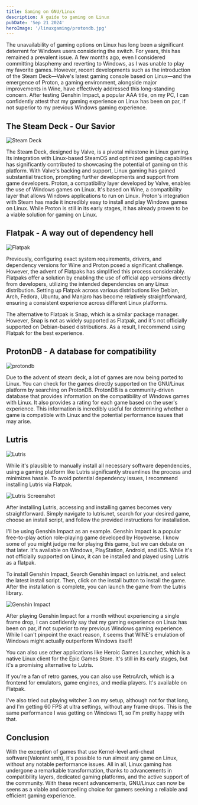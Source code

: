 ```yaml
---
title: Gaming on GNU/Linux
description: A guide to gaming on Linux
pubDate: 'Sep 21 2024'
heroImage: '/linuxgaming/protondb.jpg'
---
```


The unavailability of gaming options on Linux has long been a significant deterrent for Windows users considering the switch. For years, this has remained a prevalent issue. A few months ago, even I considered committing blasphemy and reverting to Windows, as I was unable to play my favorite games. However, recent developments such as the introduction of the Steam Deck—Valve's latest gaming console based on Linux—and the emergence of Proton, a gaming environment, alongside major improvements in Wine, have effectively addressed this long-standing concern. After testing Genshin Impact, a popular AAA title, on my PC, I can confidently attest that my gaming experience on Linux has been on par, if not superior to my previous Windows gaming experience.

## The Steam Deck - Our Savior
![Steam Deck](/linuxgaming/steamdeck.jpg)

The Steam Deck, designed by Valve, is a pivotal milestone in Linux gaming. Its integration with Linux-based SteamOS and optimized gaming capabilities has significantly contributed to showcasing the potential of gaming on this platform. With Valve's backing and support, Linux gaming has gained substantial traction, prompting further developments and support from game developers. Proton, a compatibility layer developed by Valve, enables the use of Windows games on Linux. It's based on Wine, a compatibility layer that allows Windows applications to run on Linux. Proton's integration with Steam has made it incredibly easy to install and play Windows games on Linux. While Proton is still in its early stages, it has already proven to be a viable solution for gaming on Linux.

## Flatpak - A way out of dependency hell
![Flatpak](/linuxgaming/flathub.png)

Previously, configuring exact system requirements, drivers, and dependency versions for Wine and Proton posed a significant challenge. However, the advent of Flatpaks has simplified this process considerably.
Flatpaks offer a solution by enabling the use of official app versions directly from developers, utilizing the intended dependencies on any Linux distribution. Setting up Flatpak across various distributions like Debian, Arch, Fedora, Ubuntu, and Manjaro has become relatively straightforward, ensuring a consistent experience across different Linux platforms.

The alternative to Flatpak is Snap, which is a similar package manager. However, Snap is not as widely supported as Flatpak, and it's not officially supported on Debian-based distributions. As a result, I recommend using Flatpak for the best experience.

## ProtonDB - A database for compatibility
![protondb](/linuxgaming/protondb.jpg)

Due to the advent of steam deck, a lot of games are now being ported to Linux. You can check for the games directly supported on the GNU/Linux platform by searching on ProtonDB. ProtonDB is a community-driven database that provides information on the compatibility of Windows games with Linux. It also provides a rating for each game based on the user's experience. This information is incredibly useful for determining whether a game is compatible with Linux and the potential performance issues that may arise.

## Lutris
![Lutris](/linuxgaming/lutris.png)

While it's plausible to manually install all necessary software dependencies, using a gaming platform like Lutris significantly streamlines the process and minimizes hassle. To avoid potential dependency issues, I recommend installing Lutris via Flatpak.

![Lutris Screenshot](/linuxgaming/lutrisscreenshot.jpg)

After installing Lutris, accessing and installing games becomes very straightforward. Simply navigate to lutris.net, search for your desired game, choose an install script, and follow the provided instructions for installation.

I'll be using Genshin Impact as an example. Genshin Impact is a popular free-to-play action role-playing game developed by Hoyoverse. I know some of you might judge me for playing this game, but we can debate on that later. It's available on Windows, PlayStation, Android, and iOS. While it's not officially supported on Linux, it can be installed and played using Lutris as a flatpak.

To install Genshin Impact, Search Genshin impact on lutris.net, and select the latest install script. Then, click on the install button to install the game. After the installation is complete, you can launch the game from the Lutris library.


![Genshin Impact](/linuxgaming/genshinhome.jpg)

After playing Genshin Impact for a month without experiencing a single frame drop, I can confidently say that my gaming experience on Linux has been on par, if not superior to my previous Windows gaming experience. While I can't pinpoint the exact reason, it seems that WINE's emulation of Windows might actually outperform Windows itself!

You can also use other applications like Heroic Games Launcher, which is a native Linux client for the Epic Games Store. It's still in its early stages, but it's a promising alternative to Lutris. 

If you're a fan of retro games, you can also use RetroArch, which is a frontend for emulators, game engines, and media players. It's available on Flatpak.

I've also tried out playing witcher 3 on my setup, although not for that long, and I'm getting 60 FPS at ultra settings, without any frame drops. This is the same performance I was getting on Windows 11, so I'm pretty happy with that.

## Conclusion

With the exception of games that use Kernel-level anti-cheat software(Valorant smh), it's possible to run almost any game on Linux, without any notable performance issues. All in all, Linux gaming has undergone a remarkable transformation, thanks to advancements in compatibility layers, dedicated gaming platforms, and the active support of the community. With these recent advancements, GNU/Linux can now be seens as a viable and compelling choice for gamers seeking a reliable and efficient gaming experience.



